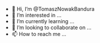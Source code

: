 - 👋 Hi, I’m @TomaszNowakBandura
- 👀 I’m interested in ...
- 🌱 I’m currently learning ...
- 💞️ I’m looking to collaborate on ...
- 📫 How to reach me ...

<!---
TomaszNowakBandura/TomaszNowakBandura is a ✨ special ✨ repository because its `README.md` (this file) appears on your GitHub profile.
You can click the Preview link to take a look at your changes.
--->
